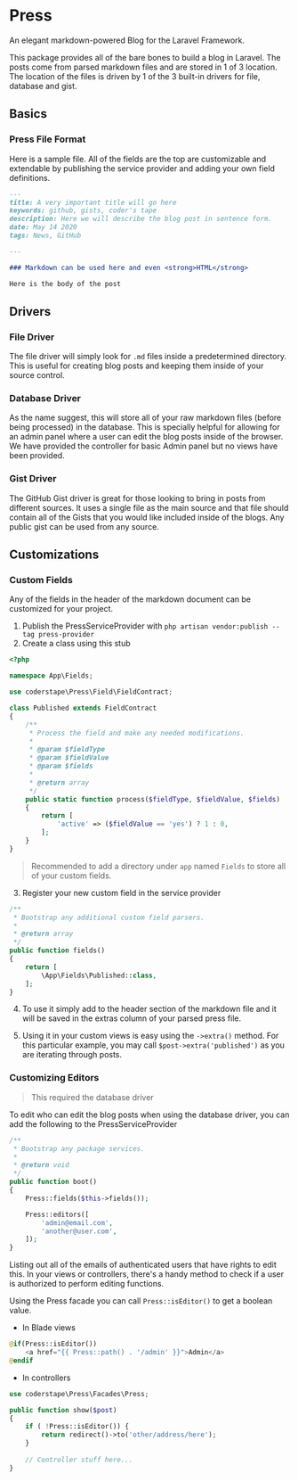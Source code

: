 # Press
An elegant markdown-powered Blog for the Laravel Framework.

This package provides all of the bare bones to build a blog in Laravel. The posts come from parsed markdown files and are stored in 1 of 3 location. The location of the files is driven by 1 of the 3 built-in drivers for file, database and gist.

## Basics

### Press File Format

Here is a sample file. All of the fields are the top are customizable and extendable by publishing the service provider and adding your own field definitions.

~~~markdown
---
title: A very important title will go here 
keywords: github, gists, coder's tape
description: Here we will describe the blog post in sentence form.
date: May 14 2020
tags: News, GitHub

---

### Markdown can be used here and even <strong>HTML</strong>

Here is the body of the post
~~~

## Drivers

### File Driver

The file driver will simply look for `.md` files inside a predetermined directory. This is useful for creating blog posts and keeping them inside of your source control.

### Database Driver

As the name suggest, this will store all of your raw markdown files (before being processed) in the database. This is specially helpful for allowing for an admin panel where a user can edit the blog posts inside of the browser. We have provided the controller for basic Admin panel but no views have been provided.

### Gist Driver

The GitHub Gist driver is great for those looking to bring in posts from different sources. It uses a single file as the main source and that file should contain all of the Gists that you would like included inside of the blogs. Any public gist can be used from any source.

## Customizations

### Custom Fields

Any of the fields in the header of the markdown document can be customized for your project.

1. Publish the PressServiceProvider with `php artisan vendor:publish --tag press-provider`
2. Create a class using this stub

~~~php
<?php

namespace App\Fields;

use coderstape\Press\Field\FieldContract;

class Published extends FieldContract
{
    /**
     * Process the field and make any needed modifications.
     *
     * @param $fieldType
     * @param $fieldValue
     * @param $fields
     *
     * @return array
     */
    public static function process($fieldType, $fieldValue, $fields)
    {
        return [
            'active' => ($fieldValue == 'yes') ? 1 : 0,
        ];
    }
}
~~~

> Recommended to add a directory under `app` named `Fields` to store all of your custom fields.

3. Register your new custom field in the service provider

~~~php
/**
 * Bootstrap any additional custom field parsers.
 *
 * @return array
 */
public function fields()
{
    return [
        \App\Fields\Published::class,
    ];
}
~~~

4. To use it simply add to the header section of the markdown file and it will be saved in the extras column of your parsed press file.

5. Using it in your custom views is easy using the `->extra()` method. For this particular example, you may call `$post->extra('published')` as you are iterating through posts.

### Customizing Editors

> This required the database driver

To edit who can edit the blog posts when using the database driver, you can add the following to the PressServiceProvider

~~~php
/**
 * Bootstrap any package services.
 *
 * @return void
 */
public function boot()
{
    Press::fields($this->fields());

    Press::editors([
        'admin@email.com',
        'another@user.com',
    ]);
}
~~~

Listing out all of the emails of authenticated users that have rights to edit this. In your views or controllers, there's a handy method to check if a user is authorized to perform editing functions.

Using the Press facade you can call `Press::isEditor()` to get a boolean value.

+ In Blade views

~~~php
@if(Press::isEditor())
    <a href="{{ Press::path() . '/admin' }}">Admin</a>
@endif
~~~

+ In controllers

~~~php
use coderstape\Press\Facades\Press;

public function show($post)
{
    if ( !Press::isEditor()) {
        return redirect()->to('other/address/here');
    }
    
    // Controller stuff here...
}
~~~
